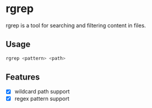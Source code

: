 # rgrep

rgrep is a tool for searching and filtering content in files.

## Usage

```bash
rgrep <pattern> <path>
```

## Features

- [x] wildcard path support
- [x] regex pattern support
